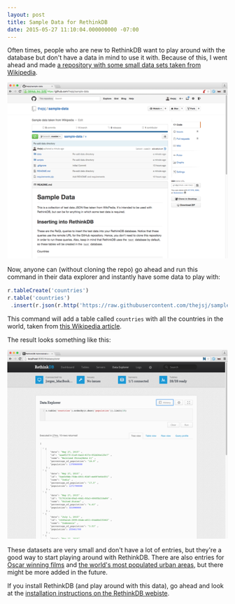 ```yaml
---
layout: post
title: Sample Data for RethinkDB
date: 2015-05-27 11:10:04.000000000 -07:00
---
```

Often times, people who are new to RethinkDB want to play around with the database but don't have a data in mind to use it with. Because of this, I went ahead and made [a repository with some small data sets taken from Wikipedia](https://github.com/thejsj/sample-data).

![](/assets/images/2015/05/sample-data.png)

Now, anyone can (without cloning the repo) go ahead and run this command in their data explorer and instantly have some data to play with: 

```javascript
r.tableCreate('countries')
r.table('countries')
 .insert(r.json(r.http('https://raw.githubusercontent.com/thejsj/sample-data/master/data/countries.json')))
```
This command will add a table called `countries` with all the countries in the world, taken from [this Wikipedia article](http://en.wikipedia.org/wiki/List_of_countries_and_dependencies_by_population).

The result looks something like this:

![](/assets/images/2015/05/data-explorer-countries.png)

These datasets are very small and don't have a lot of entries, but they're a good way to start playing around with RethinkDB. There are also entries for [Oscar winning films](https://github.com/thejsj/sample-data/blob/master/data/oscar-winning-films.json) and [the world's most populated urban areas](https://github.com/thejsj/sample-data/blob/master/data/urban-areas.json), but there might be more added in the future.

If you install RethinkDB (and play around with this data), go ahead and look at the [installation instructions on the RethinkDB webiste](rethinkdb.com/install).
